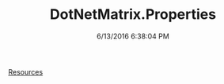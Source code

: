 ﻿---
title: DotNetMatrix.Properties
date: 6/13/2016 6:38:04 PM
---

[Resources](T-DotNetMatrix.Properties.Resources.html)
